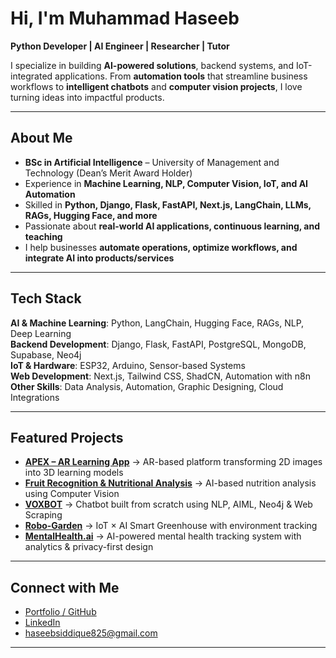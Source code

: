 # Hi, I'm Muhammad Haseeb  

 **Python Developer | AI Engineer | Researcher | Tutor**  

I specialize in building **AI-powered solutions**, backend systems, and IoT-integrated applications. From **automation tools** that streamline business workflows to **intelligent chatbots** and **computer vision projects**, I love turning ideas into impactful products.  

---

## About Me  
- **BSc in Artificial Intelligence** – University of Management and Technology (Dean’s Merit Award Holder)  
- Experience in **Machine Learning, NLP, Computer Vision, IoT, and AI Automation**  
- Skilled in **Python, Django, Flask, FastAPI, Next.js, LangChain, LLMs, RAGs, Hugging Face, and more**  
- Passionate about **real-world AI applications, continuous learning, and teaching**  
- I help businesses **automate operations, optimize workflows, and integrate AI into products/services**  

---

## Tech Stack  

**AI & Machine Learning**: Python, LangChain, Hugging Face, RAGs, NLP, Deep Learning  
**Backend Development**: Django, Flask, FastAPI, PostgreSQL, MongoDB, Supabase, Neo4j  
**IoT & Hardware**: ESP32, Arduino, Sensor-based Systems  
**Web Development**: Next.js, Tailwind CSS, ShadCN, Automation with n8n  
**Other Skills**: Data Analysis, Automation, Graphic Designing, Cloud Integrations  

---

## Featured Projects  

- **[APEX – AR Learning App](#)** → AR-based platform transforming 2D images into 3D learning models  
- **[Fruit Recognition & Nutritional Analysis](https://github.com/HaseebSiddique89/Fruit_Recognition_and_Nutritional_Analysis)** → AI-based nutrition analysis using Computer Vision  
- **[VOXBOT](https://github.com/HaseebSiddique89/VOXBOT)** → Chatbot built from scratch using NLP, AIML, Neo4j & Web Scraping  
- **[Robo-Garden](https://github.com/HaseebSiddique89/TrackBot)** → IoT × AI Smart Greenhouse with environment tracking  
- **[MentalHealth.ai](https://github.com/HaseebSiddique89/Nexium_HaseebSiddique_GrandProject)** → AI-powered mental health tracking system with analytics & privacy-first design  

---

## Connect with Me  

- [Portfolio / GitHub](https://github.com/HaseebSiddique89)  
- [LinkedIn](https://www.linkedin.com/in/haseeb-siddique-1b73b7229/)  
- haseebsiddique825@gmail.com

---
